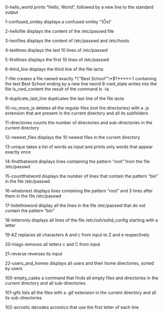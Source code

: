 0-hello_world prints “Hello, World”, followed by a new line to the standard output

1-confused_smiley displays a confused smiley "(Ôo)'

2-hellofile displays the content of the /etc/passwd file

3-twofiles displays the content of /etc/passwd and /etc/hosts

4-lastlines displays the last 10 lines of /etc/passwd

5-firstlines displays the first 10 lines of /etc/passwd

6-third_line displays the third line of the file iacta

7-file creates a file named exactly \*\\'"Best School"\'\\*$\?\*\*\*\*\*:) containing the text Best School ending by a new line
tword
8-cwd_state writes into the file ls_cwd_content the result of the command ls -la

9-duplicate_last_line duplicates the last line of the file iacta

10-no_more_js deletes all the regular files (not the directories) with a .js extension that are present in the current directory and all its subfolders

11-directories counts the number of directories and sub-directories in the current directory

12-newest_files displays the 10 newest files in the current directory

13-unique takes a list of words as input and prints only words that appear exactly once

14-findthatword displays lines containing the pattern “root” from the file /etc/passwd

15-countthatword displays the number of lines that contain the pattern “bin” in the file /etc/passwd

16-whatsnext displays lines containing the pattern “root” and 3 lines after them in the file /etc/passwd

17-hidethisword display all the lines in the file /etc/passwd that do not contain the pattern “bin”

18-letteronly displays all lines of the file /etc/ssh/sshd_config starting with a letter

19-AZ replaces all characters A and c from input to Z and e respectively

20-hiago removes all letters c and C from input

21-reverse reverses its input

22-users_and_homes displays all users and their home directories, sorted by users

100-empty_casks a command that finds all empty files and directories in the current directory and all sub-directories

101-gifs lists all the files with a .gif extension in the current directory and all its sub-directories

102-acrostic decodes acrostics that use the first letter of each line
